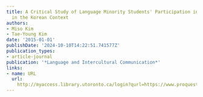 ```yaml
---
title: A Critical Study of Language Minority Students' Participation in Language Communities
  in the Korean Context
authors:
- Miso Kim
- Tae-Young Kim
date: '2015-01-01'
publishDate: '2024-10-10T14:22:51.741577Z'
publication_types:
- article-journal
publication: '*Language and Intercultural Communication*'
links:
- name: URL
  url: 
    http://myaccess.library.utoronto.ca/login?qurl=https://www.proquest.com/docview/1697490795?accountid=14771&bdid=38382&_bd=sMroxo5gSvdCBCZpabukqCF9fnc%3D
---
```

